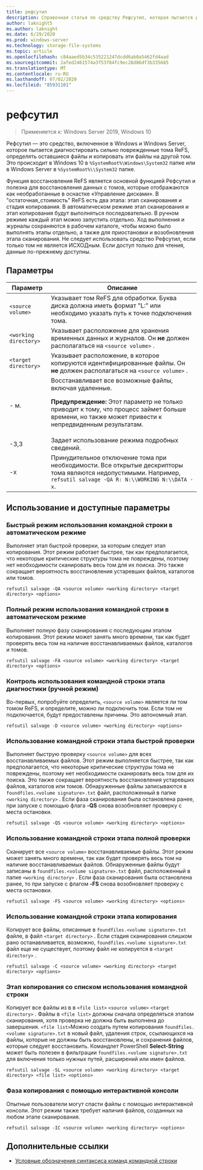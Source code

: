 ```yaml
---
title: рефсутил
description: Справочная статья по средству Рефсутил, которая пытается диагностировать сильно поврежденные тома ReFS, определять оставшиеся файлы и копировать эти файлы на другой том.
author: laknight5
ms.author: laknight
ms.date: 6/29/2020
ms.prod: windows-server
ms.technology: storage-file-systems
ms.topic: article
ms.openlocfilehash: c84aaed5b34c535221247dcdd6ab0a5462fd4aad
ms.sourcegitcommit: 2afed2461574a3f53f84fc9ec28d86df3b335685
ms.translationtype: MT
ms.contentlocale: ru-RU
ms.lasthandoff: 07/02/2020
ms.locfileid: "85931101"
---
```

# <a name="refsutil"></a>рефсутил

>Применяется к: Windows Server 2019, Windows 10

Рефсутил — это средство, включенное в Windows и Windows Server, которое пытается диагностировать сильно поврежденные тома ReFS, определять оставшиеся файлы и копировать эти файлы на другой том. Это происходит в Windows 10 в `%SystemRoot%\Windows\System32` папке или в Windows Server в `%SystemRoot%\\System32` папке.

Функция восстановления ReFS является основной функцией Рефсутил и полезна для восстановления данных с томов, которые отображаются как необработанные в оснастке «Управление дисками». В "остаточная_стоимость" ReFS есть два этапа: этап сканирования и стадия копирования. В автоматическом режиме этап сканирования и этап копирования будут выполняться последовательно. В ручном режиме каждый этап можно запустить отдельно. Ход выполнения и журналы сохраняются в рабочем каталоге, чтобы можно было выполнять этапы отдельно, а также для приостановки и возобновления этапа сканирования. Не следует использовать средство Рефсутил, если только том не является ИСХОДным. Если доступ только для чтения, данные по-прежнему доступны.

## <a name="parameters"></a>Параметры

| Параметр | Описание |
|--|--|
| `<source volume>` | Указывает том ReFS для обработки. Буква диска должна иметь формат "L:" или необходимо указать путь к точке подключения тома. |
| `<working directory>` | Указывает расположение для хранения временных данных и журналов. Он **не** должен располагаться на `<source volume>` . |
| `<target directory>` | Указывает расположение, в которое копируются идентифицированные файлы. Он **не** должен располагаться на `<source volume>` . |
| \- м. | Восстанавливает все возможные файлы, включая удаленные.<p>**Предупреждение:** Этот параметр не только приводит к тому, что процесс займет больше времени, но также может привести к непредвиденным результатам. |
| \-3,3 | Задает использование режима подробных сведений. |
| \-x | Принудительное отключение тома при необходимости. Все открытые дескрипторы тома являются недопустимыми. Например, `refsutil salvage -QA R: N:\\WORKING N:\\DATA -x`. |

## <a name="usage-and-available-options"></a>Использование и доступные параметры

### <a name="quick-automatic-mode-command-line-usage"></a>Быстрый режим использования командной строки в автоматическом режиме

Выполняет этап быстрой проверки, за которым следует этап копирования. Этот режим работает быстрее, так как предполагается, что некоторые критические структуры тома не повреждены, поэтому нет необходимости сканировать весь том для их поиска. Это также сокращает вероятность восстановления устаревших файлов, каталогов или томов.

```
refsutil salvage -QA <source volume> <working directory> <target directory> <options>
```

### <a name="full-automatic-mode-command-line-usage"></a>Полный режим использования командной строки в автоматическом режиме

Выполняет полную фазу сканирования с последующим этапом копирования. Этот режим может занять много времени, так как будет проверять весь том на наличие восстанавливаемых файлов, каталогов и томов.

```
refsutil salvage -FA <source volume> <working directory> <target directory> <options>
```

### <a name="diagnose-phase-command-line-usage-manual-mode"></a>Контроль использования командной строки этапа диагностики (ручной режим)

Во-первых, попробуйте определить, `<source volume>` является ли том томом ReFS, и определите, можно ли подключить том. Если том не подключается, будут предоставлены причины. Это автономный этап.

```
refsutil salvage -D <source volume> <working directory> <options>
```

### <a name="quick-scan-phase-command-line-usage"></a>Использование командной строки этапа быстрой проверки

Выполняет быструю проверку `<source volume>` для всех восстанавливаемых файлов. Этот режим выполняется быстрее, так как предполагается, что некоторые критические структуры тома не повреждены, поэтому нет необходимости сканировать весь том для их поиска. Это также сокращает вероятность восстановления устаревших файлов, каталогов или томов. Обнаруженные файлы записываются в `foundfiles.<volume signature>.txt` файл, расположенный в папке `<working directory>` . Если фаза сканирования была остановлена ранее, при запуске с помощью флага **-QS** снова возобновляет проверку с места остановки.

```
refsutil salvage -QS <source volume> <working directory> <options>
```

### <a name="full-scan-phase-command-line-usage"></a>Использование командной строки этапа полной проверки

Сканирует все `<source volume>` восстанавливаемые файлы. Этот режим может занять много времени, так как будет проверять весь том на наличие восстанавливаемых файлов. Обнаруженные файлы будут записаны в `foundfiles.<volume signature>.txt` файл, расположенный в папке `<working directory>` . Если фаза сканирования была остановлена ранее, то при запуске с флагом **-FS** снова возобновляет проверку с места остановки.

```
refsutil salvage -FS <source volume> <working directory> <options>
```

### <a name="copy-phase-command-line-usage"></a>Использование командной строки этапа копирования

Копирует все файлы, описанные в `foundfiles.<volume signature>.txt` файле, в файл `<target directory>` . Если стадия сканирования слишком рано останавливается, возможно, `foundfiles.<volume signature>.txt` файл еще не существует, поэтому файл не копируется в `<target directory>` .

```
refsutil salvage -C <source volume> <working directory> <target directory> <options>
```

### <a name="copy-phase-with-list-command-line-usage"></a>Этап копирования со списком использования командной строки

Копирует все файлы из в в `<file list>` `<source volume>` `<target directory>` . Файлы в `<file list>` должны сначала определяться этапом сканирования, хотя проверка не должна быть выполнена до завершения. `<file list>`Можно создать путем копирования `foundfiles.<volume signature>.txt` в новый файл, удаления строк, ссылающихся на файлы, которые не должны быть восстановлены, и сохранения файлов, которые следует восстановить. Командлет PowerShell **Select-String** может быть полезен в фильтрации `foundfiles.<volume signature>.txt` для включения только нужных путей, расширений или имен файлов.

```
refsutil salvage -SL <source volume> <working directory> <target directory> <file list> <options>
```

### <a name="copy-phase-with-interactive-console"></a>Фаза копирования с помощью интерактивной консоли

Опытные пользователи могут спасти файлы с помощью интерактивной консоли. Этот режим также требует наличия файлов, созданных на любом этапе сканирования.

```
refsutil salvage -IC <source volume> <working directory> <options>
```

## <a name="additional-references"></a>Дополнительные ссылки

- [Условные обозначения синтаксиса команд командной строки](command-line-syntax-key.md)
